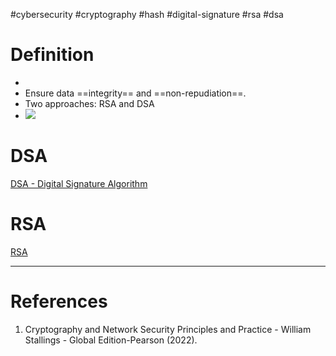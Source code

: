 #cybersecurity #cryptography  #hash #digital-signature #rsa #dsa 

# Definition
- 
- Ensure data ==integrity== and ==non-repudiation==.
- Two approaches: RSA and DSA
- ![](Pasted%20image%2020240512135727.png)
# DSA 
[DSA - Digital Signature Algorithm](DSA%20-%20Digital%20Signature%20Algorithm.md) 

# RSA
[RSA](RSA.md)

---
# References
1. Cryptography and Network Security Principles and Practice - William Stallings -  Global Edition-Pearson (2022).